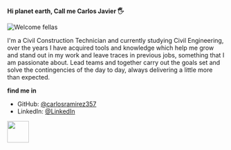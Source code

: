 <strong>Hi planet earth, Call me Carlos Javier 🖐</strong>

![Welcome fellas](https://user-images.githubusercontent.com/127773967/231904083-ea521627-ba97-490b-8f9b-0eccf53de3f1.png)
  
I'm a Civil Construction Technician and currently studying Civil Engineering, over the years I have acquired tools and knowledge which help me grow and stand out in my work and leave traces in previous jobs, something that I am passionate about. Lead teams and together carry out the goals set and solve the contingencies of the day to day, always delivering a little more than expected.

<strong>find me in</strong>
- GitHub: [@carlosramirez357](https://github.com/carlosramirez357)
- LinkedIn: [@LinkedIn](https://www.linkedin.com/in/carlos-javier-ram%C3%ADrez-guti%C3%A9rrez-7297b126a)
<a href="https://github.com/carlosramirez357" target="_blank">
<img src="https://www.rollingselectrical.co.uk/_webedit/cached-images/205-0-0-0-10000-10000-210.png" width="50" height="50" /></a>
